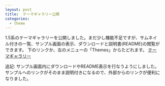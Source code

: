 ```yaml
---
leyout: post
title:  テーマギャラリー公開
categories:
  - theme
---
```

 1.5系のテーマギャラリーを公開しました。まだ少し機能不足ですが、サムネイル付きの一覧、サンプル画面の表示、ダウンロードと説明書(README)の閲覧ができます。
 下のリンクか、左のメニューの「Themes」からたどれます。
[テーマギャラリー](https://github.com/tdiary/tdiary-theme)

 追記:
 サンプル画面内にダウンロードやREADME表示を行なうようにしました。サンプルへのリンクがそのまま説明付きになるので、外部からのリンクが便利になりました。

